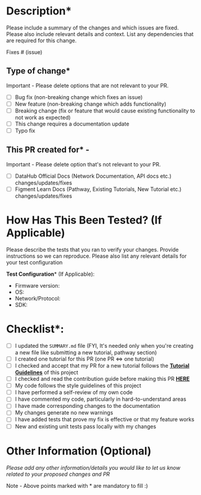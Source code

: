 # Description*

Please include a summary of the changes and which issues are fixed. Please also include relevant details and context. List any dependencies that are required for this change.

Fixes # (issue)

## Type of change*

Important - Please delete options that are not relevant to your PR.

- [ ] Bug fix (non-breaking change which fixes an issue)
- [ ] New feature (non-breaking change which adds functionality)
- [ ] Breaking change (fix or feature that would cause existing functionality to not work as expected)
- [ ] This change requires a documentation update
- [ ] Typo fix

## This PR created for* - 

Important - Please delete option that's not relevant to your PR.

- [ ] DataHub Official Docs (Network Documentation, API docs etc.) changes/updates/fixes
- [ ] Figment Learn Docs (Pathway, Existing Tutorials, New Tutorial etc.) changes/updates/fixes

# How Has This Been Tested? (If Applicable)

Please describe the tests that you ran to verify your changes. Provide instructions so we can reproduce. Please also list any relevant details for your test configuration

**Test Configuration*** (If Applicable):
* Firmware version:
* OS:
* Network/Protocol:
* SDK:

# Checklist*:

- [ ] I updated the `SUMMARY.md` file (FYI, It's needed only when you're creating a new file like submitting a new tutorial, pathway section)
- [ ] I created one tutorial for this PR (one PR <=> one tutorial)
- [ ] I checked and accept that my PR for a new tutorial follows the [**Tutorial Guidelines**](https://learn.figment.io/other/tutorial-guidelines) of this project
- [ ] I checked and read the contribution guide before making this PR [**HERE**](https://learn.figment.io/figment-learn/contribute)  
- [ ] My code follows the style guidelines of this project
- [ ] I have performed a self-review of my own code
- [ ] I have commented my code, particularly in hard-to-understand areas
- [ ] I have made corresponding changes to the documentation
- [ ] My changes generate no new warnings
- [ ] I have added tests that prove my fix is effective or that my feature works
- [ ] New and existing unit tests pass locally with my changes

# Other Information (Optional)

*Please add any other information/details you would like to let us know related to your proposed changes and PR*

Note - Above points marked with * are mandatory to fill :)
